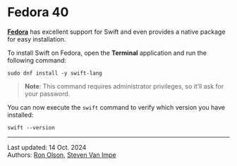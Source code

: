 # Fedora 40

[**Fedora**](https://www.fedoraproject.org) has excellent support for Swift and even provides a native package for easy installation.

To install Swift on Fedora, open the **Terminal** application and run the following command:

```
sudo dnf install -y swift-lang
```

> **Note**: This command requires administrator privileges, so it’ll ask for your password.

You can now execute the `swift` command to verify which version you have installed:

```
swift --version
```

---

Last updated: 14 Oct. 2024 \
Authors: [Ron Olson](https://github.com/tachoknight), [Steven Van Impe](https://github.com/svanimpe)
